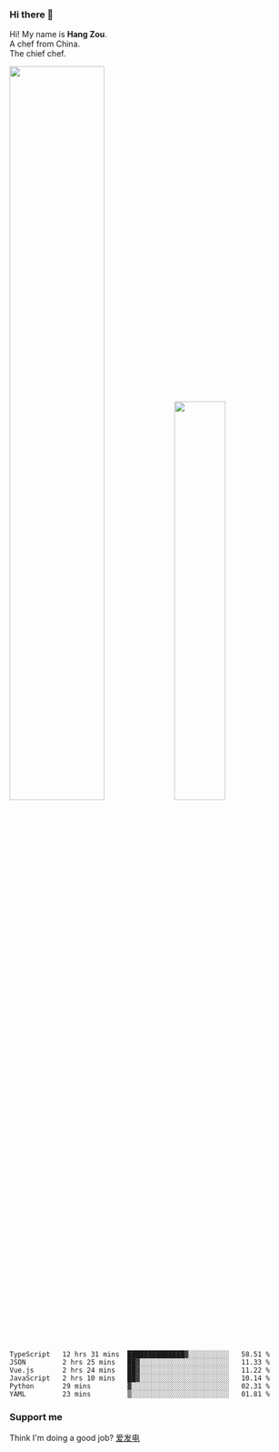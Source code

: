 ### Hi there 👋

Hi! My name is **Hang Zou**.  
A chef from China.  
The chief chef.

<img align="" width="57.5%" src="https://github-readme-stats.vercel.app/api?username=zouhangwithsweet&hide_title=true&hide_border=true&show_icons=true&include_all_commits=true&line_height=21" /><img align="" width="42.4%" src="https://github-readme-stats.vercel.app/api/top-langs/?username=zouhangwithsweet&hide_title=true&hide_border=true&layout=compact" />

<!--START_SECTION:waka-->

```text
TypeScript   12 hrs 31 mins  ██████████████▓░░░░░░░░░░   58.51 %
JSON         2 hrs 25 mins   ██▓░░░░░░░░░░░░░░░░░░░░░░   11.33 %
Vue.js       2 hrs 24 mins   ██▓░░░░░░░░░░░░░░░░░░░░░░   11.22 %
JavaScript   2 hrs 10 mins   ██▓░░░░░░░░░░░░░░░░░░░░░░   10.14 %
Python       29 mins         ▓░░░░░░░░░░░░░░░░░░░░░░░░   02.31 %
YAML         23 mins         ▒░░░░░░░░░░░░░░░░░░░░░░░░   01.81 %
```

<!--END_SECTION:waka-->

### Support me

Think I'm doing a good job? [爱发电](https://afdian.net/@zouhangsweet)
